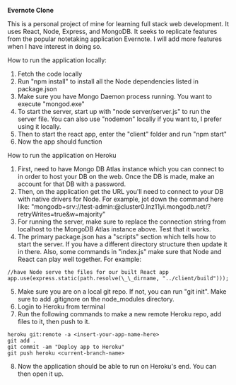 **Evernote Clone**

This is a personal project of mine for learning full stack web development.
It uses React, Node, Express, and MongoDB. It seeks to replicate features from
the popular notetaking application Evernote. I will add more features when I have
interest in doing so.

How to run the application locally:

1. Fetch the code locally
2. Run "npm install" to install all the Node dependencies listed in package.json
3. Make sure you have Mongo Daemon process running. You want to execute "mongod.exe"
4. To start the server, start up with "node server/server.js" to run the server file. You
   can also use "nodemon" locally if you want to, I prefer using it locally.
5. Then to start the react app, enter the "client" folder and run "npm start"
6. Now the app should function

How to run the application on Heroku

1. First, need to have Mongo DB Atlas instance which you can connect to in order to host
   your DB on the web. Once the DB is made, make an account for that DB with a password.
2. Then, on the application get the URL you'll need to connect to your DB with native drivers
   for Node. For example, jot down the command here like:
   "mongodb+srv://test-admin:<password>@cluster0.lnz11yi.mongodb.net/?retryWrites=true&w=majority"
3. For running the server, make sure to replace the connection string from localhost to the
   MongoDB Atlas instance above. Test that it works.
4. The primary package.json has a "scripts" section which tells how to start the server. If you have
   a different directory structure then update it in there. Also, some commands in "index.js" make sure
   that Node and React can play well together. For example:

```
//have Node serve the files for our built React app
app.use(express.static(path.resolve(\_\_dirname, "../client/build")));
```

5. Make sure you are on a local git repo. If not, you can run "git init". Make sure to add .gitignore on the
   node_modules directory.
6. Login to Heroku from terminal
7. Run the following commands to make a new remote Heroku repo, add files to it, then push to it.

```
heroku git:remote -a <insert-your-app-name-here>
git add .
git commit -am "Deploy app to Heroku"
git push heroku <current-branch-name>
```

8. Now the application should be able to run on Heroku's end. You can then open it up.
